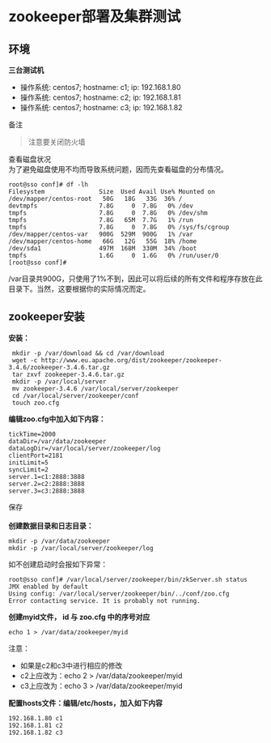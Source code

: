 # zookeeper部署及集群测试
## 环境
__三台测试机__    

* 操作系统: centos7; hostname: c1; ip: 192.168.1.80
* 操作系统: centos7; hostname: c2; ip: 192.168.1.81
* 操作系统: centos7; hostname: c3; ip: 192.168.1.82

备注
> 注意要关闭防火墙    

查看磁盘状况    
为了避免磁盘使用不均而导致系统问题，因而先查看磁盘的分布情况。    
```shell
root@sso conf]# df -lh
Filesystem               Size  Used Avail Use% Mounted on
/dev/mapper/centos-root   50G   18G   33G  36% /
devtmpfs                 7.8G     0  7.8G   0% /dev
tmpfs                    7.8G     0  7.8G   0% /dev/shm
tmpfs                    7.8G   65M  7.7G   1% /run
tmpfs                    7.8G     0  7.8G   0% /sys/fs/cgroup
/dev/mapper/centos-var   900G  529M  900G   1% /var
/dev/mapper/centos-home   66G   12G   55G  18% /home
/dev/sda1                497M  168M  330M  34% /boot
tmpfs                    1.6G     0  1.6G   0% /run/user/0
[root@sso conf]#
```    
/var目录共900G，只使用了1%不到，因此可以将后续的所有文件和程序存放在此目录下。当然，这要根据你的实际情况而定。    

## zookeeper安装
__安装：__  
```shell
 mkdir -p /var/download && cd /var/download
 wget -c http://www.eu.apache.org/dist/zookeeper/zookeeper-3.4.6/zookeeper-3.4.6.tar.gz
 tar zxvf zookeeper-3.4.6.tar.gz
 mkdir -p /var/local/server
 mv zookeeper-3.4.6 /var/local/server/zookeeper
 cd /var/local/server/zookeeper/conf
 touch zoo.cfg
```    
__编辑zoo.cfg中加入如下内容：__    
```text
tickTime=2000
dataDir=/var/data/zookeeper
dataLogDir=/var/local/server/zookeeper/log
clientPort=2181
initLimit=5
syncLimit=2
server.1=c1:2888:3888
server.2=c2:2888:3888
server.3=c3:2888:3888
```    
保存    
&nbsp;&nbsp;&nbsp;&nbsp;    
__创建数据目录和日志目录：__    
```shell
mkdir -p /var/data/zookeeper
mkdir -p /var/local/server/zookeeper/log
```    
如不创建启动时会报如下异常：
```shell
root@sso conf]# /var/local/server/zookeeper/bin/zkServer.sh status
JMX enabled by default
Using config: /var/local/server/zookeeper/bin/../conf/zoo.cfg
Error contacting service. It is probably not running.
```    
__创建myid文件， id 与 zoo.cfg 中的序号对应__    
```shell
echo 1 > /var/data/zookeeper/myid
```    
注意：    
* 如果是c2和c3中进行相应的修改    
* c2上应改为：echo 2 > /var/data/zookeeper/myid    
* c3上应改为：echo 3 > /var/data/zookeeper/myid    

__配置hosts文件：编辑/etc/hosts，加入如下内容__
```shell
192.168.1.80 c1
192.168.1.81 c2
192.168.1.82 c3
```    
